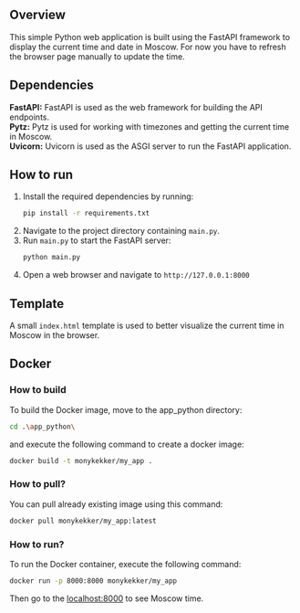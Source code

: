 ## Overview

This simple Python web application is built using the FastAPI framework to display the current time and date in Moscow.
For now you have to refresh the browser page manually to update the time.

## Dependencies

**FastAPI:** FastAPI is used as the web framework for building the API endpoints.  
**Pytz:** Pytz is used for working with timezones and getting the current time in Moscow.  
**Uvicorn:** Uvicorn is used as the ASGI server to run the FastAPI application.

## How to run

1. Install the required dependencies by running:
   ```bash
   pip install -r requirements.txt
   ```
2. Navigate to the project directory containing `main.py`.
3. Run `main.py` to start the FastAPI server:
    ```bash
    python main.py
    ```
4. Open a web browser and navigate to `http://127.0.0.1:8000`

## Template

A small `index.html` template is used to better visualize the current time in Moscow in the browser.

## Docker

### How to build

To build the Docker image, move to the app_python directory:
```bash
cd .\app_python\
```

and execute the following command to create a docker image:

```bash
docker build -t monykekker/my_app .
```

### How to pull?
You can pull already existing image using this command:
```bash
docker pull monykekker/my_app:latest
```

### How to run?
To run the Docker container, execute the following command:
```bash
docker run -p 8000:8000 monykekker/my_app
```
Then go to the [localhost:8000](http://localhost:8000/) to see Moscow time.